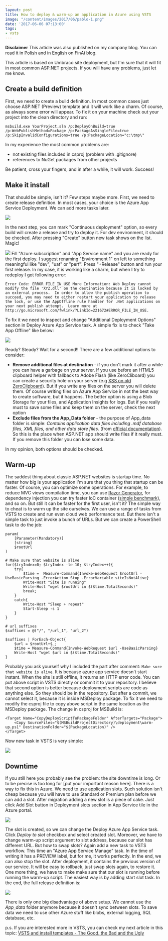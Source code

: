 ```yaml
---
layout: post
title: How to deploy & warm-up an application in Azure using VSTS
image: "/content/images/2017/06/pablo-1.png"
date: '2017-06-06 07:13:00'
tags:
- vsts
---
```


**Disclaimer** This article was also published on my company blog. You can read it in [Polish](https://finai.com/pl/newsroom/jak-rozgrzac-aplikacje-w-chmurze-azure/) and in [English](https://finai.com/en/newsroom/how-to-deploy-warm-up-an-application-in-azure-using-vsts/) on FinAi blog.

This article is based on Umbraco site deployment, but I'm sure that it will fit in most common ASP.NET projects. If you will have any problems, just let me know.

## Create a build definition
First, we need to create a build definition. In most common cases just choose ASP.NET (Preview) template and it will work like a charm. Of course, as always some error will appear. To fix it on your machine check out your project into the clean directory and run:
```
msbuild.exe YourProject.sln /p:DeployOnBuild=true /p:WebPublishMethod=Package /p:PackageAsSingleFile=true /p:SkipInvalidConfigurations=true /p:PackageLocation="c:\tmp\"
```
In my experience the most common problems are:

- not existing files included in csproj (problem with .gitignore)
- references to NuGet packages from other projects

Be patient, cross your fingers, and in after a while, it will work. Success!

## Make it install
That should be simple, isn't it? Few steps maybe more. First, we need to create release definition. In most cases, your choice is the Azure App Service Deployment. We can add more tasks later.

![](/content/images/2017/04/create.png)

In the next step, you can mark "Continuous deployment" option, so every build will create a release and try to deploy it. For dev environment, it should be checked. After pressing "Create" button new task shows on the list. Magic!

![](/content/images/2017/04/definition-basic.png)
Fill "Azure subscription" and "App Service name" and you are ready for the first deploy. I suggest renaming "Environment 1" on left to something meaningful like "dev", "uat" or "perf". Press "+Release" button and run your first release. In my case, it is working like a charm, but when I try to redeploy I got following error:
```
Error Code: ERROR_FILE_IN_USE More Information: Web Deploy cannot modify the file 'XYZ.dll' on the destination because it is locked by an external process.  In order to allow the publish operation to succeed, you may need to either restart your application to release the lock, or use the AppOffline rule handler for .Net applications on your next publish attempt.  Learn more at http://go.microsoft.com/fwlink/?LinkId=221672#ERROR_FILE_IN_USE.
```
To fix it we need to inspect and change "Additional Deployment Options" section in Deploy Azure App Service task. A simple fix is to check "Take App Offline" like below:

![](/content/images/2017/04/definition-take_app_offline.png)

Ready? Steady? Wait for a second!! There are a few additional options to consider:

- __Remove additional files at destination__ - if you don't mark it after a while you can have a garbage on your server. If you use before an HTML5 clipboard helper with fallback to Adobe Flash (like ZeroCliboard) you can create a security hole on your server (e.g [XSS on old ZeroClipboard](https://github.com/zeroclipboard/zeroclipboard/issues/14)). But if you write any files on the server you will delete them. Of course writing files on Azure App Service in not the best way to create software, but it happens. The better option is using a Blob Storage for your files, and Application Insights for logs. But if you really must to save some files and keep them on the server, check the next option
- __Exclude files from the App_Data folder__ - the purpose of App_data folder is simple: *Contains application data files including .mdf database files, XML files, and other data store files.* (from [official documentation](https://msdn.microsoft.com/pl-pl/library/ex526337.aspx)). So this is the place when ASP.NET app should write files if it really must. If you remove this folder you can lose some data.

In my opinion, both options should be checked.

## Warm-up
The saddest thing about classic ASP.NET websites is startup time. No matter how big is your application I'm sure that you thing that startup can be faster. Of course, you can optimize some operations. For example, to reduce MVC views compilation time, you can use [Razor Generator](https://github.com/RazorGenerator/RazorGenerator), for dependency injection you can try faster IoC container ([simple benchmark](https://www.akshaysura.com/2016/08/31/ioc-container-benchmark-comparison-2016-including-microsoft-extensions-dependencyinjection/)), and so on. But still it can be faster for the first user, isn't it? 
The simple way to cheat is to warm up the site ourselves. We can use a range of tasks from VSTS to create and run even cloud web performance test. But there isn't a simple task to just invoke a bunch of URLs. But we can create a PowerShell task to do the job:
```
param(
    [Parameter(Mandatory)]
    [string]
    $rootUrl
)

# Make sure that website is alive
for($tryIndex=0; $tryIndex -le 10; $tryIndex++){
    try{
        $time =  Measure-Command{Invoke-WebRequest $rootUrl -UseBasicParsing -ErrorAction Stop -ErrorVariable siteIsNotAlive}
        Write-Host "Site is running"
        Write-Host "wget $rootUrl in $($time.TotalSeconds)"
        break;
    }
    catch{
        Write-Host "Sleep + repeat"
        Start-Sleep -s 1
    }
}

# url suffixes
$suffixes = @("/", "/url_1", "url_2")

$suffixes | ForEach-Object{
    $url = $rootUrl+$_;
    $time = Measure-Command{Invoke-WebRequest $url -UseBasicParsing}
    Write-Host "wget $url in $($time.TotalSeconds)"
}
```
 
Probably you ask yourself why I included the part after comment: `Make sure that website is alive`. It is because azure app service doesn't start instant. When the site is still offline, it returns an HTTP error code. You can put above script in VSTS directly or commit it to your repository. I believe that second option is better because deployment scripts are code as anything else. So they should be in the repository. 
But after a commit, we cannot select it, because it is inside MSDeploy package. To fix it we need to modify the csproj file to copy above script in the same location as the MSDeploy package. The change in csproj for MSBuild is:
```
<Target Name="CopyDeployScriptToPackageFolder" AfterTargets="Package">
    <Copy SourceFiles="$(MSBuildProjectDirectory)\deployment\warm-up.ps1" DestinationFolder="$(PackageLocation)" />
</Target>
```
Now new task in VSTS is very simple:

![](/content/images/2017/05/warm-up-ps1.png)

## Downtime
If you still here you probably see the problem: the site downtime is long. Or to be precise is too long for [put your important reason here]. There is a way to fix this in Azure. We need to use application slots. Such solution isn't cheap because you will have to use Standard or Premium plan before we can add a slot. 
After migration adding a new slot is a piece of cake. Just click Add Slot button in Deployment slots section in App Service tile in the Azure portal.

![](/content/images/2017/05/add_slot-2.png) 

The slot is created, so we can change the Deploy Azure App Service task. Click _Deploy to slot_ checkbox and select created slot. Moreover, we have to change warm-up script argument to slot address, because our slot has different URL.
But how to swap slots? Again add a new task to VSTS workflow. This time an "Azure App Service Manage" task. In the time of writing it has a PREVIEW label, but for me, it works perfectly. In the end, we can also stop the slot. After deployment, it contains the previous version of our service. It will be easy to rollback, just swap slots again, to restore it. One more thing, we have to make make sure that our slot is running before running the warm-up script. The easiest way is by adding start slot task. In the end, the full release definition is:

![](/content/images/2017/05/all_tasks-2.png)

There is only one big disadvantage of above setup. We cannot use the *App_data* folder anymore because it doesn't sync between slots. To save data we need to use other Azure stuff like blobs, external logging, SQL database, etc.

p.s. If you are interested more in VSTS, you can check my next article in this topic: [VSTS and install templates - The Good, the Bad and the Ugly](https://stapp.space/vsts-and-install-templates-the-good-the-bad-and-the-ugly/)